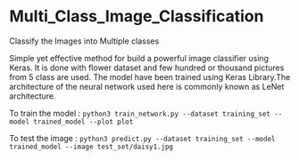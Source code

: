 # Multi_Class_Image_Classification
Classify the Images into Multiple classes 

Simple yet effective method for build a powerful image classifier using Keras. It is done with flower dataset and few hundred or thousand pictures from 5 class are used. The model have been trained using Keras Library.The architecture of the neural network used here is commonly known as LeNet architecture.
 

To train the model : `python3 train_network.py --dataset training_set --model trained_model --plot plot`

To test the image : `python3 predict.py --dataset training_set --model trained_model --image test_set/daisy1.jpg`

